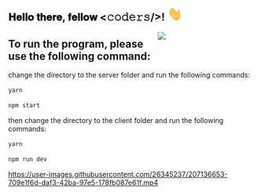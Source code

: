<h2> 𝐇𝐞𝐥𝐥𝐨 𝐭𝐡𝐞𝐫𝐞, 𝐟𝐞𝐥𝐥𝐨𝐰 <𝚌𝚘𝚍𝚎𝚛𝚜/>! <img src="https://raw.githubusercontent.com/ABSphreak/ABSphreak/master/gifs/Hi.gif" width="30"></h2>

<img align='right' src='https://user-images.githubusercontent.com/5713670/87202985-820dcb80-c2b6-11ea-9f56-7ec461c497c3.gif' width='200"'>

## To run the program, please use the following command:

change the directory to the server folder and run the following commands:

```sh
yarn
```

```sh
npm start
```

then change the directory to the client folder and run the following commands:

```sh
yarn
```

```sh
npm run dev
```



https://user-images.githubusercontent.com/26345237/207136653-709e1f6d-daf3-42ba-97e5-178fb087e61f.mp4

